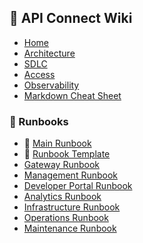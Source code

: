 ## 🧭 API Connect Wiki

* [Home](Home)
* [Architecture](Architecture)
* [SDLC](SDLC)
* [Access](Access)
* [Observability](Observability)
* [Markdown Cheat Sheet](Markdown-Cheat-Sheet)

### 📘 Runbooks

* 📒 [Main Runbook](Main-Runbook)
* 🧩 [Runbook Template](Runbook-Template)
* [Gateway Runbook](Gateway-Runbook)
* [Management Runbook](Management-Runbook)
* [Developer Portal Runbook](Developer-Portal-Runbook)
* [Analytics Runbook](Analytics-Runbook)
* [Infrastructure Runbook](Infrastructure-Runbook)
* [Operations Runbook](Operations-Runbook)
* [Maintenance Runbook](Maintenance-Runbook)
